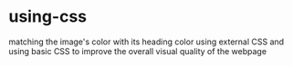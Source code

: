 # using-css
matching the image's color with its heading color using external CSS
and using basic CSS to improve the overall visual quality of the webpage
